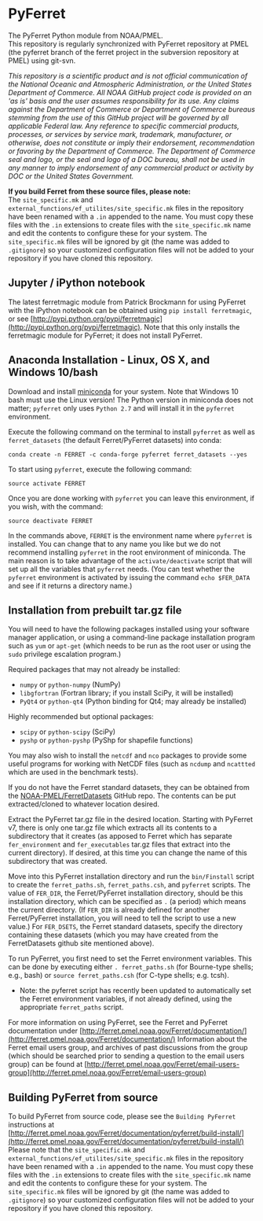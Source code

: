 # PyFerret
The PyFerret Python module from NOAA/PMEL.  
This repository is regularly synchronized with PyFerret repository at PMEL 
(the pyferret branch of the ferret project in the subversion repository at 
PMEL) using git-svn.


*This repository is a scientific product and is not official communication 
of the National Oceanic and Atmospheric Administration, or the United 
States Department of Commerce.  All NOAA GitHub project code is provided 
on an 'as is' basis and the user assumes responsibility for its use.  Any 
claims against the Department of Commerce or Department of Commerce bureaus 
stemming from the use of this GitHub project will be governed by all 
applicable Federal law.  Any reference to specific commercial products, 
processes, or services by service mark, trademark, manufacturer, or 
otherwise, does not constitute or imply their endorsement, recommendation 
or favoring by the Department of Commerce.  The Department of Commerce 
seal and logo, or the seal and logo of a DOC bureau, shall not be used 
in any manner to imply endorsement of any commercial product or activity 
by DOC or the United States Government.*


**If you build Ferret from these source files, please note:**  
The `site_specific.mk` and `external_functions/ef_utilites/site_specific.mk` 
files in the repository have been renamed with a `.in` appended to the name. 
You must copy these files with the `.in` extensions to create files with the 
`site_specific.mk` name and edit the contents to configure these for your 
system.  The `site_specific.mk` files will be ignored by git (the name was 
added to `.gitignore`) so your customized configuration files will not be 
added to your repository if you have cloned this repository. 

## Jupyter / iPython notebook

The latest ferretmagic module from Patrick Brockmann for using PyFerret 
with the iPython notebook can be obtained using `pip install ferretmagic`, or see
[http://pypi.python.org/pypi/ferretmagic](http://pypi.python.org/pypi/ferretmagic).
Note that this only installs the ferretmagic module for PyFerret;
it does not install PyFerret.

## Anaconda Installation - Linux, OS X, and Windows 10/bash

Download and install [miniconda](http://conda.pydata.org/miniconda.html) for your system. 
Note that Windows 10 bash must use the Linux version! 
The Python version in miniconda does not matter; 
`pyferret` only uses `Python 2.7` and will install it in the `pyferret` environment.

Execute the following command on the terminal to install `pyferret` as well as 
`ferret_datasets` (the default Ferret/PyFerret datasets) into conda:
```shell
conda create -n FERRET -c conda-forge pyferret ferret_datasets --yes
```

To start using `pyferret`, execute the following command:
```shell
source activate FERRET
```

Once you are done working with `pyferret` you can leave this environment, 
if you wish, with the command:
```shell
source deactivate FERRET
```

In the commands above, `FERRET` is the environment name where `pyferret` is installed. 
You can change that to any name you like but we do not recommend installing `pyferret` 
in the root environment of miniconda. 
The main reason is to take advantage of the `activate/deactivate` script that will set 
up all the variables that `pyferret` needs. 
(You can test whether the `pyferret` environment is activated by issuing the command 
`echo $FER_DATA` and see if it returns a directory name.)

## Installation from prebuilt tar.gz file

You will need to have the following packages installed using your software manager 
application, or using a command-line package installation program such as `yum` or 
`apt-get` (which needs to be run as the root user or using the `sudo` privilege 
escalation program.)

Required packages that may not already be installed:  
- `numpy` or `python-numpy` (NumPy)
- `libgfortran` (Fortran library; if you install SciPy, it will be installed)
- `PyQt4` or `python-qt4` (Python binding for Qt4; may already be installed)

Highly recommended but optional packages:  
- `scipy` or `python-scipy` (SciPy)
- `pyshp` or `python-pyshp` (PyShp for shapefile functions)

You may also wish to install the `netcdf` and `nco` packages to provide some useful 
programs for working with NetCDF files (such as `ncdump` and `ncattted` which are used 
in the benchmark tests).

If you do not have the Ferret standard datasets, they can be obtained from the 
[NOAA-PMEL/FerretDatasets](https://github.com/NOAA-PMEL/FerretDatasets) GitHub repo.
The contents can be put extracted/cloned to whatever location desired.

Extract the PyFerret tar.gz file in the desired location.
Starting with PyFerret v7, there is only one tar.gz file which 
extracts all its contents to a subdirectory that it creates
(as apposed to Ferret which has separate `fer_environment` and 
`fer_executables` tar.gz files that extract into the current directory).
If desired, at this time you can change the name of this subdirectory 
that was created.

Move into this PyFerret installation directory and run the `bin/Finstall`
script to create the `ferret_paths.sh`, `ferret_paths.csh`, and `pyferret`
scripts.  The value of `FER_DIR`, the Ferret/PyFerret installation directory,
should be this installation directory, which can be specified as `.` (a period) 
which means the current directory.
(If `FER_DIR` is already defined for another Ferret/PyFerret installation,
you will need to tell the script to use a new value.)
For `FER_DSETS`, the Ferret standard datasets, specify the directory 
containing these datasets (which you may have created from the FerretDatasets
github site mentioned above).

To run PyFerret, you first need to set the Ferret environment variables.
This can be done by executing either `. ferret_paths.sh` (for Bourne-type shells; 
e.g., bash) or `source ferret_paths.csh` (for C-type shells; e.g. tcsh).
- Note: the pyferret script has recently been updated to automatically set 
  the Ferret environment variables, if not already defined, using the appropriate 
  `ferret_paths` script.

For more information on using PyFerret, see the Ferret and PyFerret documentation under 
[http://ferret.pmel.noaa.gov/Ferret/documentation/](http://ferret.pmel.noaa.gov/Ferret/documentation/)
Information about the Ferret email users group, and archives of past discussions
from the group (which should be searched prior to sending a question to the email 
users group) can be found at 
[http://ferret.pmel.noaa.gov/Ferret/email-users-group](http://ferret.pmel.noaa.gov/Ferret/email-users-group)


## Building PyFerret from source

To build PyFerret from source code, please see the `Building PyFerret` instructions at
[http://ferret.pmel.noaa.gov/Ferret/documentation/pyferret/build-install/](http://ferret.pmel.noaa.gov/Ferret/documentation/pyferret/build-install/)  
Please note that the `site_specific.mk` and `external_functions/ef_utilites/site_specific.mk` 
files in the repository have been renamed with a `.in` appended to the name. 
You must copy these files with the `.in` extensions to create files with the 
`site_specific.mk` name and edit the contents to configure these for your 
system.  The `site_specific.mk` files will be ignored by git (the name was 
added to `.gitignore`) so your customized configuration files will not be 
added to your repository if you have cloned this repository. 
